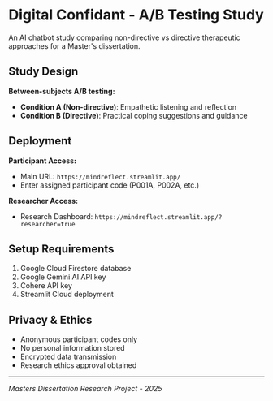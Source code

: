 # Digital Confidant - A/B Testing Study

An AI chatbot study comparing non-directive vs directive therapeutic approaches for a Master's dissertation.

## Study Design

**Between-subjects A/B testing:**

-   **Condition A (Non-directive)**: Empathetic listening and reflection
-   **Condition B (Directive)**: Practical coping suggestions and guidance

## Deployment

**Participant Access:**

-   Main URL: `https://mindreflect.streamlit.app/`
-   Enter assigned participant code (P001A, P002A, etc.)

**Researcher Access:**

-   Research Dashboard: `https://mindreflect.streamlit.app/?researcher=true`

## Setup Requirements

1.  Google Cloud Firestore database
2.  Google Gemini AI API key
3.  Cohere API key
4.  Streamlit Cloud deployment

## Privacy & Ethics

-   Anonymous participant codes only
-   No personal information stored
-   Encrypted data transmission
-   Research ethics approval obtained

----------

_Masters Dissertation Research Project - 2025_
